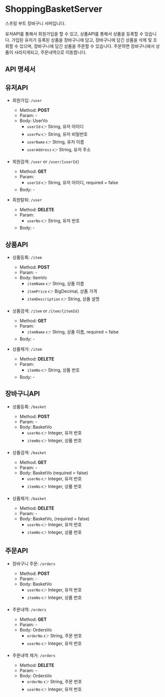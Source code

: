 # ShoppingBasketServer
스프링 부트 장바구니 서버입니다.

유저API를 통해서 회원가입을 할 수 있고, 상품API를 통해서 상품을 등록할 수 있습니다.
가입된 유저가 등록된 상품을 장바구니에 담고, 장바구니에 담긴 상품을 삭제 및 조회할 수 있으며, 장바구니에 담긴 상품을 주문할 수 있습니다.
주문하면 장바구니에서 상품이 사라지게되고, 주문내역으로 이동합니다.

## API 명세서

## 유저API
- 회원가입: `/user`
  - Method: **POST**
  - Param: -
  - Body: UserVo
    - `userId` 👉 String, 유저 아이디
    - `userPw` 👉 String, 유저 비밀번호
    - `userName` 👉 String, 유저 이름
    - `userAddress` 👉 String, 유저 주소

- 회원검색: `/user` or `/user/{userId}`
  - Method: **GET**
  - Param:
    - `userId` 👉 String, 유저 아이디, required = false
  - Body: -

- 회원탈퇴: `/user`
  - Method: **DELETE**
  - Param:
    - `userNo` 👉 String, 유저 번호
  - Body: -

## 상품API
- 상품등록: `/item`
  - Method: **POST**
  - Param: -
  - Body: ItemVo
    - `itemName` 👉 String, 상품 이름
    - `itemPrice` 👉 BigDecimal, 상품 가격
    - `itemDescription` 👉 String, 상품 설명

- 상품검색: `/item` or `/item/{itemId}`
  - Method: **GET**
  - Param:
    - `itemName` 👉 String, 상품 이름, required = false
  - Body: -

- 상품제거: `/item`
  - Method: **DELETE**
  - Param:
    - `itemNo` 👉 String, 상품 번호
  - Body: -

## 장바구니API
- 상품등록: `/basket`
  - Method: **POST**
  - Param: -
  - Body: BasketVo
    - `userNo` 👉 Integer, 유저 번호
    - `itemNo` 👉 Integer, 상품 번호

- 상품검색: `/basket`
  - Method: **GET**
  - Param: -
  - Body: BasketVo (required = false)
    - `userNo` 👉 Integer, 유저 번호
    - `itemNo` 👉 Integer, 상품 번호

- 상품제거: `/basket`
  - Method: **DELETE**
  - Param: -
  - Body: BasketVo, (required = false)
    - `userNo` 👉 Integer, 유저 번호
    - `itemNo` 👉 Integer, 상품 번호

## 주문API
- 장바구니 주문: `/orders`
  - Method: **POST**
  - Param: -
  - Body: BasketVo
    - `userNo` 👉 Integer, 유저 번호
    - `itemNo` 👉 Integer, 상품 번호

- 주문내역: `/orders`
  - Method: **GET**
  - Param: -
  - Body: OrdersVo
    - `orderNo` 👉 String, 주문 번호
    - `userNo` 👉 Integer, 유저 번호

- 주문내역 제거: `/orders`
  - Method: **DELETE**
  - Param: -
  - Body: OrdersVo
    - `orderNo` 👉 String, 주문 번호
    - `userNo` 👉 Integer, 유저 번호
